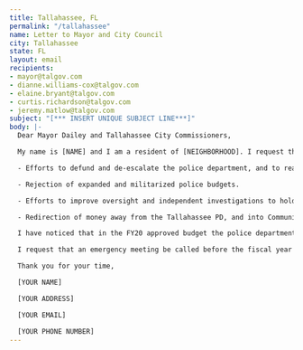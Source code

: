 ```yaml
---
title: Tallahassee, FL
permalink: "/tallahassee"
name: Letter to Mayor and City Council
city: Tallahassee
state: FL
layout: email
recipients:
- mayor@talgov.com
- dianne.williams-cox@talgov.com
- elaine.bryant@talgov.com
- curtis.richardson@talgov.com
- jeremy.matlow@talgov.com
subject: "[*** INSERT UNIQUE SUBJECT LINE***]"
body: |-
  Dear Mayor Dailey and Tallahassee City Commissioners,

  My name is [NAME] and I am a resident of [NEIGHBORHOOD]. I request that the Mayor and City Commission support our community and hear our call for:

  - Efforts to defund and de-escalate the police department, and to reallocate money to programs and city-led initiatives that support education, rehabilitation, public health, and community-oriented activities.

  - Rejection of expanded and militarized police budgets.

  - Efforts to improve oversight and independent investigations to hold individual law enforcement officers and police departments accountable for misconduct.

  - Redirection of money away from the Tallahassee PD, and into Community Development, Public Transportation, Education, Parks & Recreation, as well as targeted support for marginalized communities.

  I have noticed that in the FY20 approved budget the police department's budget is over $59 million. That is over twice the amount for parks and recreation, and, critically, nearly three times the amount for StarMetro Operating Fund. In light of recent events, I believe it is critical that policing be deprioritized relative to spending on social programs that are actually proven to promote safe and equitable communities.

  I request that an emergency meeting be called before the fiscal year goes into effect in order to reallocate these funds to resources that community members can benefit from.

  Thank you for your time,

  [YOUR NAME]

  [YOUR ADDRESS]

  [YOUR EMAIL]

  [YOUR PHONE NUMBER]
---
```


